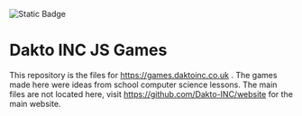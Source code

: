 ![Static Badge](https://img.shields.io/badge/DaktoINC-DaktoINC-blue?style=flat&logo=https%3A%2F%2Fdaktoinc.co.uk%2Fdki-1.ico&label=2025&link=https%3A%2F%2Fdaktoinc.co.uk)

# Dakto INC JS Games
This repository is the files for https://games.daktoinc.co.uk . The games made here were ideas from school computer science lessons. The main files are not located here, visit https://github.com/Dakto-INC/website for the main website.
